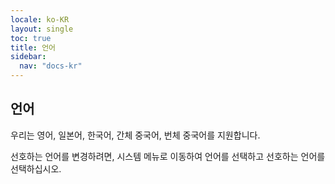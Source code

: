 ```yaml
---
locale: ko-KR
layout: single
toc: true
title: 언어
sidebar:
  nav: "docs-kr"
---
```

## 언어
우리는 영어, 일본어, 한국어, 간체 중국어, 번체 중국어를 지원합니다.

선호하는 언어를 변경하려면, 시스템 메뉴로 이동하여 언어를 선택하고 선호하는 언어를 선택하십시오.